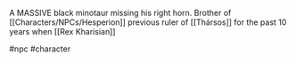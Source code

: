 A MASSIVE black minotaur missing his right horn.
Brother of [[Characters/NPCs/Hesperion]] previous ruler of [[Thársos]] for the past 10 years when [[Rex Kharisian]] 

#npc #character